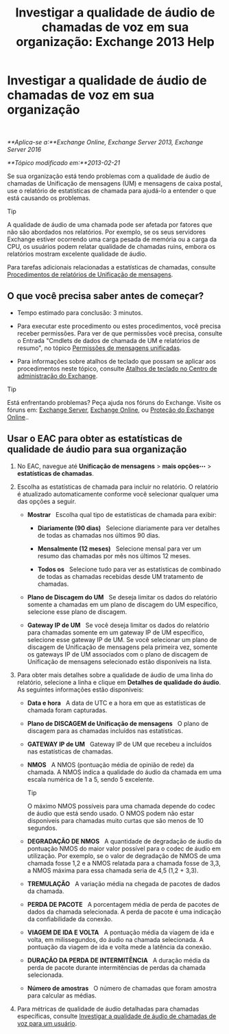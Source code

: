 ﻿---
title: 'Investigar a qualidade de áudio de chamadas de voz em sua organização: Exchange 2013 Help'
TOCTitle: Investigar a qualidade de áudio de chamadas de voz em sua organização
ms:assetid: 8a87694b-1678-4a01-859f-5ad3b2c73db5
ms:mtpsurl: https://technet.microsoft.com/pt-br/library/JJ659069(v=EXCHG.150)
ms:contentKeyID: 50556238
ms.date: 05/22/2018
mtps_version: v=EXCHG.150
ms.translationtype: MT
---

# Investigar a qualidade de áudio de chamadas de voz em sua organização

 

_**Aplica-se a:**Exchange Online, Exchange Server 2013, Exchange Server 2016_

_**Tópico modificado em:**2013-02-21_

Se sua organização está tendo problemas com a qualidade de áudio de chamadas de Unificação de mensagens (UM) e mensagens de caixa postal, use o relatório de estatísticas de chamada para ajudá-lo a entender o que está causando os problemas.


> [!TIP]
> A qualidade de áudio de uma chamada pode ser afetada por fatores que não são abordados nos relatórios. Por exemplo, se os seus servidores Exchange estiver ocorrendo uma carga pesada de memória ou a carga da CPU, os usuários podem relatar qualidade de chamadas ruins, embora os relatórios mostram excelente qualidade de áudio.



Para tarefas adicionais relacionadas a estatísticas de chamadas, consulte [Procedimentos de relatórios de Unificação de mensagens](um-reports-procedures-exchange-2013-help.md).

## O que você precisa saber antes de começar?

  - Tempo estimado para conclusão: 3 minutos.

  - Para executar este procedimento ou estes procedimentos, você precisa receber permissões. Para ver de que permissões você precisa, consulte o Entrada "Cmdlets de dados de chamada de UM e relatórios de resumo", no tópico [Permissões de mensagens unificadas](unified-messaging-permissions-exchange-2013-help.md).

  - Para informações sobre atalhos de teclado que possam se aplicar aos procedimentos neste tópico, consulte [Atalhos de teclado no Centro de administração do Exchange](keyboard-shortcuts-in-the-exchange-admin-center-exchange-online-protection-help.md).


> [!TIP]
> Está enfrentando problemas? Peça ajuda nos fóruns do Exchange. Visite os fóruns em: <A href="https://go.microsoft.com/fwlink/p/?linkid=60612">Exchange Server</A>, <A href="https://go.microsoft.com/fwlink/p/?linkid=267542">Exchange Online</A>, ou <A href="https://go.microsoft.com/fwlink/p/?linkid=285351">Proteção do Exchange Online</A>..



## Usar o EAC para obter as estatísticas de qualidade de áudio para sua organização

1.  No EAC, navegue até **Unificação de mensagens** \> **mais opções**![Ícone Mais opções](images/JJ150550.5381819e-3b21-4873-8714-e9b956290b28(EXCHG.150).gif "Ícone Mais opções") \> **estatísticas de chamadas**.

2.  Escolha as estatísticas de chamada para incluir no relatório. O relatório é atualizado automaticamente conforme você selecionar qualquer uma das opções a seguir.
    
      - **Mostrar**   Escolha qual tipo de estatísticas de chamada para exibir:
        
          - **Diariamente (90 dias)**   Selecione diariamente para ver detalhes de todas as chamadas nos últimos 90 dias.
        
          - **Mensalmente (12 meses)**   Selecione mensal para ver um resumo das chamadas por mês nos últimos 12 meses.
        
          - **Todos os**   Selecione tudo para ver as estatísticas de combinado de todas as chamadas recebidas desde UM tratamento de chamadas.
    
      - **Plano de Discagem do UM**   Se deseja limitar os dados do relatório somente a chamadas em um plano de discagem do UM específico, selecione esse plano de discagem.
    
      - **Gateway IP de UM**   Se você deseja limitar os dados do relatório para chamadas somente em um gateway IP de UM específico, selecione esse gateway IP de UM. Se você selecionar um plano de discagem de Unificação de mensagens pela primeira vez, somente os gateways IP de UM associados com o plano de discagem de Unificação de mensagens selecionado estão disponíveis na lista.

3.  Para obter mais detalhes sobre a qualidade de áudio de uma linha do relatório, selecione a linha e clique em **Detalhes de qualidade do áudio**. As seguintes informações estão disponíveis:
    
      - **Data e hora**   A data de UTC e a hora em que as estatísticas de chamada foram capturadas.
    
      - **Plano de DISCAGEM de Unificação de mensagens**   O plano de discagem para as chamadas incluídos nas estatísticas.
    
      - **GATEWAY IP de UM**   Gateway IP de UM que recebeu a incluídos nas estatísticas de chamadas.
    
      - **NMOS**   A NMOS (pontuação média de opinião de rede) da chamada. A NMOS indica a qualidade do áudio da chamada em uma escala numérica de 1 a 5, sendo 5 excelente.
        

        > [!TIP]
        > O máximo NMOS possíveis para uma chamada depende do codec de áudio que está sendo usado. O NMOS podem não estar disponíveis para chamadas muito curtas que são menos de 10 segundos.

    
      - **DEGRADAÇÃO DE NMOS**   A quantidade de degradação de áudio da pontuação NMOS do maior valor possível para o codec de áudio em utilização. Por exemplo, se o valor de degradação de NMOS de uma chamada fosse 1,2 e a NMOS relatada para a chamada fosse de 3,3, a NMOS máxima para essa chamada seria de 4,5 (1,2 + 3,3).
    
      - **TREMULAÇÃO**   A variação média na chegada de pacotes de dados da chamada.
    
      - **PERDA DE PACOTE**   A porcentagem média de perda de pacotes de dados da chamada selecionada. A perda de pacote é uma indicação da confiabilidade da conexão.
    
      - **VIAGEM DE IDA E VOLTA**   A pontuação média da viagem de ida e volta, em milissegundos, do áudio na chamada selecionada. A pontuação da viagem de ida e volta mede a latência da conexão.
    
      - **DURAÇÃO DA PERDA DE INTERMITÊNCIA**   A duração média da perda de pacote durante intermitências de perdas da chamada selecionada.
    
      - **Número de amostras**   O número de chamadas que foram amostra para calcular as médias.

4.  Para métricas de qualidade de áudio detalhadas para chamadas específicas, consulte [Investigar a qualidade de áudio de chamadas de voz para um usuário](investigate-the-audio-quality-of-voice-calls-for-a-user-exchange-2013-help.md).

